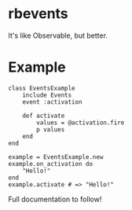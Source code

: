 rbevents
========

It's like Observable, but better.

Example
=======
	class EventsExample
		include Events
		event :activation

  		def activate
    		values = @activation.fire
    		p values
  		end
	end

	example = EventsExample.new
	example.on_activation do
  		"Hello!"
	end
	example.activate # => "Hello!"

Full documentation to follow!